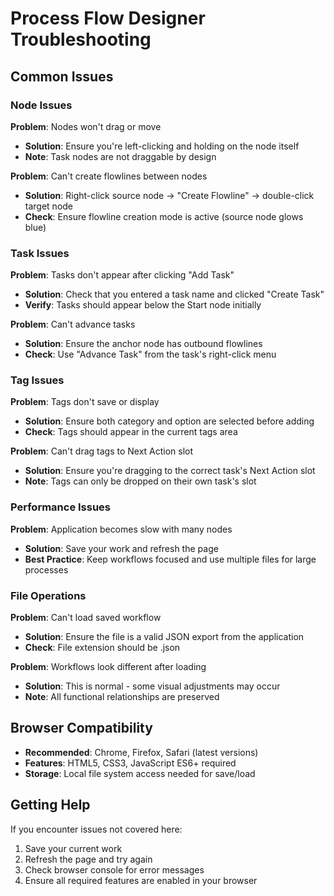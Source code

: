 # Process Flow Designer Troubleshooting

## Common Issues

### Node Issues
**Problem**: Nodes won't drag or move
- **Solution**: Ensure you're left-clicking and holding on the node itself
- **Note**: Task nodes are not draggable by design

**Problem**: Can't create flowlines between nodes
- **Solution**: Right-click source node → "Create Flowline" → double-click target node
- **Check**: Ensure flowline creation mode is active (source node glows blue)

### Task Issues
**Problem**: Tasks don't appear after clicking "Add Task"
- **Solution**: Check that you entered a task name and clicked "Create Task"
- **Verify**: Tasks should appear below the Start node initially

**Problem**: Can't advance tasks
- **Solution**: Ensure the anchor node has outbound flowlines
- **Check**: Use "Advance Task" from the task's right-click menu

### Tag Issues
**Problem**: Tags don't save or display
- **Solution**: Ensure both category and option are selected before adding
- **Check**: Tags should appear in the current tags area

**Problem**: Can't drag tags to Next Action slot
- **Solution**: Ensure you're dragging to the correct task's Next Action slot
- **Note**: Tags can only be dropped on their own task's slot

### Performance Issues
**Problem**: Application becomes slow with many nodes
- **Solution**: Save your work and refresh the page
- **Best Practice**: Keep workflows focused and use multiple files for large processes

### File Operations
**Problem**: Can't load saved workflow
- **Solution**: Ensure the file is a valid JSON export from the application
- **Check**: File extension should be .json

**Problem**: Workflows look different after loading
- **Solution**: This is normal - some visual adjustments may occur
- **Note**: All functional relationships are preserved

## Browser Compatibility
- **Recommended**: Chrome, Firefox, Safari (latest versions)
- **Features**: HTML5, CSS3, JavaScript ES6+ required
- **Storage**: Local file system access needed for save/load

## Getting Help
If you encounter issues not covered here:
1. Save your current work
2. Refresh the page and try again
3. Check browser console for error messages
4. Ensure all required features are enabled in your browser